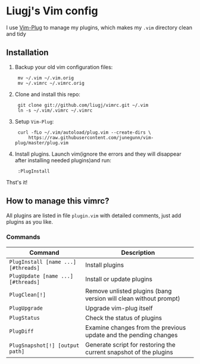 Liugj's Vim config
==================

I use [Vim-Plug](https://github.com/junegunn/vim-plug/blob/master/README.md) to manage my plugins, which makes my `.vim` directory clean and tidy

## Installation

1. Backup your old vim configuration files:

        mv ~/.vim ~/.vim.orig
        mv ~/.vimrc ~/.vimrc.orig

2. Clone and install this repo:

        git clone git://github.com/liugj/vimrc.git ~/.vim
        ln -s ~/.vim/.vimrc ~/.vimrc

3. Setup `Vim-Plug`:

        curl -fLo ~/.vim/autoload/plug.vim --create-dirs \
            https://raw.githubusercontent.com/junegunn/vim-plug/master/plug.vim

4. Install plugins. Launch vim(ignore the errors and they will disappear after installing needed plugins)and run:

        :PlugInstall

Thst's it!

## How to manage this vimrc?

All plugins are listed in file `plugin.vim` with detailed comments, just add plugins as you like.

### Commands

| Command                             | Description                                                        |
| ----------------------------------- | ------------------------------------------------------------------ |
| `PlugInstall [name ...] [#threads]` | Install plugins                                                    |
| `PlugUpdate [name ...] [#threads]`  | Install or update plugins                                          |
| `PlugClean[!]`                      | Remove unlisted plugins (bang version will clean without prompt) |
| `PlugUpgrade`                       | Upgrade vim-plug itself                                            |
| `PlugStatus`                        | Check the status of plugins                                        |
| `PlugDiff`                          | Examine changes from the previous update and the pending changes   |
| `PlugSnapshot[!] [output path]`     | Generate script for restoring the current snapshot of the plugins  |

